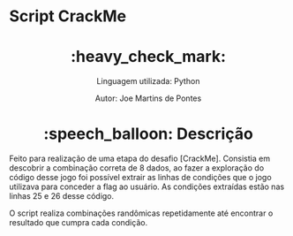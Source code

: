 # Script CrackMe

<h1 align="center"> :heavy_check_mark: </h1>
<p align="center"> Linguagem utilizada: Python <p>
<p align="center"> Autor: Joe Martins de Pontes


<h1 align="center"> :speech_balloon: Descrição </h1>
Feito para realização de uma etapa do desafio [CrackMe]. Consistia em descobrir a combinação correta de 8 dados, ao fazer a exploração do código desse jogo foi possível extrair as linhas de condições que o jogo utilizava para conceder a flag ao usuário. As condições extraídas estão nas linhas 25 e 26 desse código.

O script realiza combinações randômicas repetidamente até encontrar o resultado que cumpra cada condição.
